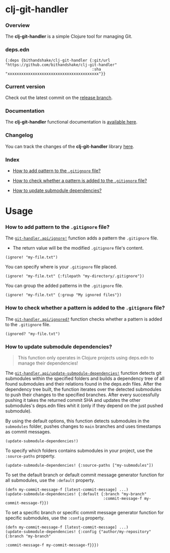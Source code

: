 
# clj-git-handler

### Overview

The <strong>clj-git-handler</strong> is a simple Clojure tool for managing Git.

### deps.edn

```
{:deps {bithandshake/clj-git-handler {:git/url "https://github.com/bithandshake/clj-git-handler"
                                      :sha     "xxxxxxxxxxxxxxxxxxxxxxxxxxxxxxxxxxxxxxxx"}}
```

### Current version

Check out the latest commit on the [release branch](https://github.com/bithandshake/clj-git-handler/tree/release).

### Documentation

The <strong>clj-git-handler</strong> functional documentation is [available here](documentation/COVER.md).

### Changelog

You can track the changes of the <strong>clj-git-handler</strong> library [here](CHANGES.md).

### Index

- [How to add pattern to the `.gitignore` file?](#how-to-add-pattern-to-the-gitignore-file)

- [How to check whether a pattern is added to the `.gitignore` file?](#how-to-check-whether-a-pattern-is-added-to-the-gitignore-file)

- [How to update submodule dependencies?](#how-to-update-submodule-dependencies)

# Usage

### How to add pattern to the `.gitignore` file?

The [`git-handler.api/ignore!`](documentation/clj/git/API.md/#ignore) function adds a pattern
the `.gitignore` file.

- The return value will be the modified `.gitignore` file's content.

```
(ignore! "my-file.txt")
```

You can specify where is your `.gitignore` file placed.

```
(ignore! "my-file.txt" {:filepath "my-directory/.gitignore"})
```

You can group the added patterns in the `.gitignore` file.

```
(ignore! "my-file.txt" {:group "My ignored files"})
```

### How to check whether a pattern is added to the `.gitignore` file?

The [`git-handler.api/ignored?`](documentation/clj/git/API.md/#ignored) function checks whether
a pattern is added to the `.gitignore` file.

```
(ignored? "my-file.txt")
```

### How to update submodule dependencies?

> This function only operates in Clojure projects using deps.edn to manage their dependencies!

The [`git-handler.api/update-submodule-dependencies!`](documentation/clj/git/API.md/#update-submodule-dependencies)
function detects git submodules within the specified folders and builds a dependency tree
of all found submodules and their relations found in the deps.edn files.
After the dependency tree built, the function iterates over the detected submodules
to push their changes to the specified branches. After every successfully pushing
it takes the returned commit SHA and updates the other submodules's deps.edn files
whit it (only if they depend on the just pushed submodule).

By using the default options, this function detects submodules in the `submodules` folder,
pushes changes to `main` branches and uses timestamps as commit messages.

```
(update-submodule-dependencies!)
```

To specify which folders contains submodules in your project, use the `:source-paths`
property.

```
(update-submodule-dependencies! {:source-paths ["my-submodules"])
```

To set the default branch or default commit message generator function for all
submodules, use the `:default` property.

```
(defn my-commit-message-f [latest-commit-message] ...)
(update-submodule-dependencies! {:default {:branch "my-branch"
                                           :commit-message-f my-commit-message-f}})
```

To set a specific branch or specific commit message generator function for
specific submodules, use the `:config` property.

```
(defn my-commit-message-f [latest-commit-message] ...)
(update-submodule-dependencies! {:config {"author/my-repository" {:branch "my-branch"
                                                                  :commit-message-f my-commit-message-f}}})
```
